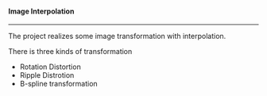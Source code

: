 #### Image Interpolation

----

The project realizes some image transformation with interpolation.

There is three kinds of transformation

- Rotation Distortion
- Ripple Distrotion
- B-spline transformation

